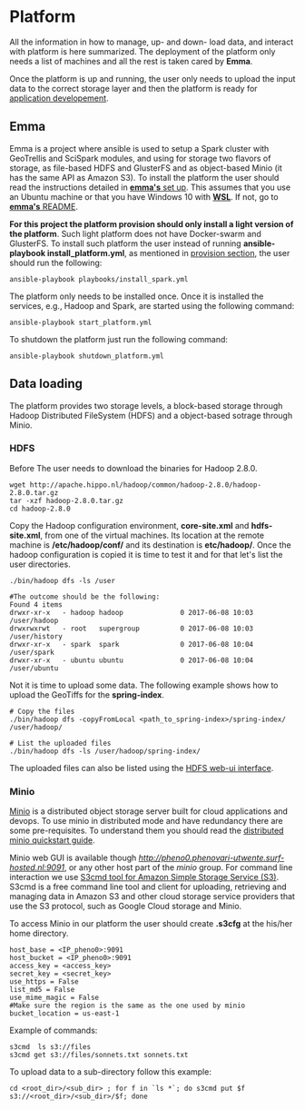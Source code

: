# Platform

All the information in how to manage, up- and down- load data, and interact with platform is here summarized. The deployment of the platform only needs a list of machines and all the rest is taken cared by **Emma**.

Once the platform is up and running, the user only needs to upload the input data to the correct storage layer and then the platform is ready for [application developement](../applications).

## Emma
Emma is a project where ansible is used to setup a Spark cluster with GeoTrellis and SciSpark modules, and using for storage two flavors of storage, as file-based HDFS and GlusterFS and as object-based Minio (it has the same API as Amazon S3). To install the platform the user should read the instructions detailed in [**emma's** set up](https://github.com/nlesc-sherlock/emma/blob/master/README.md#setup-environment). This assumes that you use an Ubuntu machine or that you have Windows 10 with [**WSL**](https://msdn.microsoft.com/en-us/commandline/wsl/install_guide). If not, go to [**emma's** README](https://github.com/nlesc-sherlock/emma/blob/master/README.md).  

**For this project the platform provision should only install a light version of the platform**. Such light platform does not have Docker-swarm and GlusterFS. To install such platform the user instead of running **ansible-playbook install_platform.yml**, as mentioned in [provision section](https://github.com/nlesc-sherlock/emma/blob/documentation/ansible.md#provision), the user should run the following:
```
ansible-playbook playbooks/install_spark.yml
```

The platform only needs to be installed once. Once it is installed the services, e.g., Hadoop and Spark, are started using the following command:
```
ansible-playbook start_platform.yml
```

To shutdown the platform just run the following command:
```
ansible-playbook shutdown_platform.yml
```

## Data loading
The platform provides two storage levels, a block-based storage through Hadoop Distributed FileSystem (HDFS) and a object-based sotrage through Minio.

### HDFS

Before The user needs to download the binaries for Hadoop 2.8.0.
```
wget http://apache.hippo.nl/hadoop/common/hadoop-2.8.0/hadoop-2.8.0.tar.gz
tar -xzf hadoop-2.8.0.tar.gz
cd hadoop-2.8.0
```
Copy the Hadoop configuration environment, **core-site.xml** and **hdfs-site.xml**, from one of the virtual machines. Its location at the remote machine is **/etc/hadoop/conf/** and its destination is **etc/hadoop/**.
Once the hadoop configuration is copied it is time to test it and for that let's list the user directories.
```
./bin/hadoop dfs -ls /user

#The outcome should be the following:
Found 4 items
drwxr-xr-x   - hadoop hadoop              0 2017-06-08 10:03 /user/hadoop
drwxrwxrwt   - root   supergroup          0 2017-06-08 10:03 /user/history
drwxr-xr-x   - spark  spark               0 2017-06-08 10:04 /user/spark
drwxr-xr-x   - ubuntu ubuntu              0 2017-06-08 10:04 /user/ubuntu
```

Not it is time to upload some data. The following example shows how to upload the GeoTiffs for the **spring-index**.
```
# Copy the files
./bin/hadoop dfs -copyFromLocal <path_to_spring-index>/spring-index/ /user/hadoop/

# List the uploaded files
./bin/hadoop dfs -ls /user/hadoop/spring-index/
```

The uploaded files can also be listed using the [HDFS web-ui interface](https://github.com/nlesc-sherlock/emma/blob/223f93d91b63399cded51c52faa375ad77601fbd/hadoop.md#hadoop).

### Minio
[Minio](https://www.minio.io/) is a distributed object storage server built for cloud applications and devops.
To use minio in distributed mode and have redundancy there are some pre-requisites. To understand them you should read the [distributed minio quickstart guide](https://docs.minio.io/docs/distributed-minio-quickstart-guide). 

Minio web GUI is available though *http://pheno0.phenovari-utwente.surf-hosted.nl:9091*, or any other host part of the *minio* group.
For command line interaction we use [S3cmd tool for Amazon Simple Storage Service (S3)](https://github.com/s3tools/s3cmd). S3cmd is a free command line tool and client for uploading, retrieving and managing data in Amazon S3 and other cloud storage service providers that use the S3 protocol, such as Google Cloud storage and Minio.

To access Minio in our platform the user should create **.s3cfg** at the his/her home directory.
```
host_base = <IP_pheno0>:9091
host_bucket = <IP_pheno0>:9091
access_key = <access_key>
secret_key = <secret_key>
use_https = False
list_md5 = False
use_mime_magic = False
#Make sure the region is the same as the one used by minio
bucket_location = us-east-1
```

Example of commands:
```
s3cmd  ls s3://files
s3cmd get s3://files/sonnets.txt sonnets.txt
```

To upload data to a sub-directory follow this example:
```
cd <root_dir>/<sub_dir> ; for f in `ls *`; do s3cmd put $f s3://<root_dir>/<sub_dir>/$f; done
```
